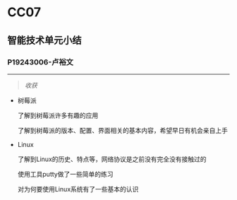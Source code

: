# CC07

## 智能技术单元小结

### P19243006-卢裕文

---

> *收获*

- 树莓派

  了解到树莓派许多有趣的应用

  了解到树莓派的版本、配置、界面相关的基本内容，希望早日有机会亲自上手

- Linux

  了解到Linux的历史、特点等，网络协议是之前没有完全没有接触过的

  使用工具putty做了一些简单的练习

  对为何要使用Linux系统有了一些基本的认识

